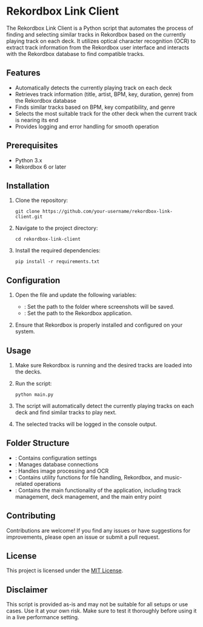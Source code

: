 # Rekordbox Link Client

The Rekordbox Link Client is a Python script that automates the process of finding and selecting similar tracks in Rekordbox based on the currently playing track on each deck. It utilizes optical character recognition (OCR) to extract track information from the Rekordbox user interface and interacts with the Rekordbox database to find compatible tracks.

## Features

- Automatically detects the currently playing track on each deck
- Retrieves track information (title, artist, BPM, key, duration, genre) from the Rekordbox database
- Finds similar tracks based on BPM, key compatibility, and genre
- Selects the most suitable track for the other deck when the current track is nearing its end
- Provides logging and error handling for smooth operation

## Prerequisites

- Python 3.x
- Rekordbox 6 or later

## Installation

1. Clone the repository:
   ```
   git clone https://github.com/your-username/rekordbox-link-client.git
   ```

2. Navigate to the project directory:
   ```
   cd rekordbox-link-client
   ```

3. Install the required dependencies:
   ```
   pip install -r requirements.txt
   ```

## Configuration

1. Open the  file and update the following variables:
   - : Set the path to the folder where screenshots will be saved.
   - : Set the path to the Rekordbox application.

2. Ensure that Rekordbox is properly installed and configured on your system.

## Usage

1. Make sure Rekordbox is running and the desired tracks are loaded into the decks.

2. Run the script:
   ```
   python main.py
   ```

3. The script will automatically detect the currently playing tracks on each deck and find similar tracks to play next.

4. The selected tracks will be logged in the console output.

## Folder Structure

- : Contains configuration settings
- : Manages database connections
- : Handles image processing and OCR
- : Contains utility functions for file handling, Rekordbox, and music-related operations
- : Contains the main functionality of the application, including track management, deck management, and the main entry point

## Contributing

Contributions are welcome! If you find any issues or have suggestions for improvements, please open an issue or submit a pull request.

## License

This project is licensed under the [MIT License](LICENSE).

## Disclaimer

This script is provided as-is and may not be suitable for all setups or use cases. Use it at your own risk. Make sure to test it thoroughly before using it in a live performance setting.

